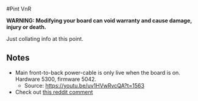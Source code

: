 #Pint VnR

**WARNING: Modifying your board can void warranty and cause damage, injury or death.**

Just collating info at this point.



## Notes

* Main front-to-back power-cable is only live when the board is on. Hardware 5300, firmware 5042.
  * Source: https://youtu.be/uv1HVwRvcQA?t=1563
* Check out [this reddit comment](  https://www.reddit.com/r/onewheel/comments/epeiqv/just_finished_the_first_pint_vnr_in_chicago_25/fejhd0q?utm_source=share&utm_medium=web2x)
